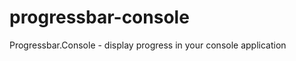 progressbar-console
===================

Progressbar.Console - display progress in your console application
